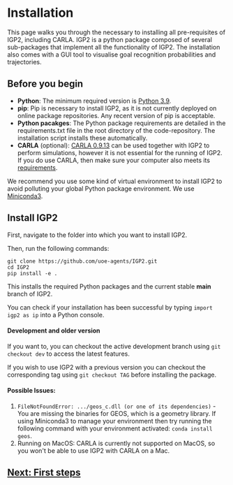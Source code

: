 # Installation

This page walks you through the necessary to installing all pre-requisites of IGP2, including CARLA.
IGP2 is a python package composed of several sub-packages that implement all the functionality of IGP2.
The installation also comes with a GUI tool to visualise goal recognition probabilities and trajectories.


## Before you begin

- **Python**: The minimum required version is [Python 3.9](https://www.python.org/downloads/release/python-3913/).
- **pip**: Pip is necessary to install IGP2, as it is not currently deployed on online package repositories. Any recent version of pip is acceptable.
- **Python pacakges**: The Python package requirements are detailed in the requirements.txt file in the root directory of the code-repository. The installation script installs these automatically.
- **CARLA** (optional): [CARLA 0.9.13](https://github.com/carla-simulator/carla/releases/tag/0.9.13) can be used together with IGP2 to perform simulations, however it is not essential for the running of IGP2. If you do use CARLA, then make sure your computer also meets its [requirements](https://carla.readthedocs.io/en/latest/start_quickstart/).

We recommend you use some kind of virtual environment to install IGP2 to avoid polluting your global Python package environment. 
We use [Miniconda3](https://docs.conda.io/en/latest/miniconda.html).


## Install IGP2
First, navigate to the folder into which you want to install IGP2.

Then, run the following commands:

```
git clone https://github.com/uoe-agents/IGP2.git
cd IGP2
pip install -e .
```

This installs the required Python packages and the current stable **main** branch of IGP2. 

You can check if your installation has been successful by typing ```import igp2 as ip``` into a Python console.


#### Development and older version
If you want to, you can checkout the active development branch using `git checkout dev` to access the latest features.

If you wish to use IGP2 with a previous version you can checkout the corresponding tag using `git checkout TAG` before installing the package.

#### Possible Issues:
1. `FileNotFoundError: .../geos_c.dll (or one of its dependencies)` - You are missing the binaries for GEOS, which is a geometry library. If using Miniconda3 to manage your environment then try running the following command with your environment activated: ```conda install geos```. 
2. Running on MacOS: CARLA is currently not supported on MacOS, so you won't be able to use IGP2 with CARLA on a Mac.


## [Next: First steps](first_steps.md)

